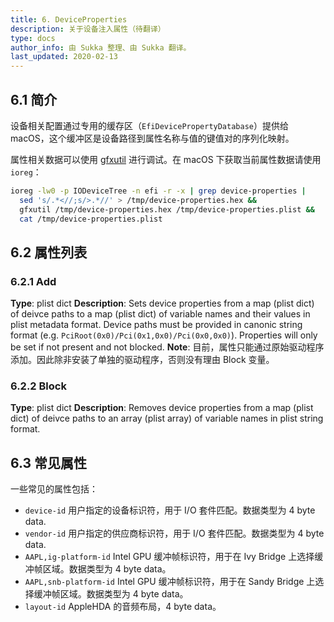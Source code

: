 ```yaml
---
title: 6. DeviceProperties
description: 关于设备注入属性（待翻译）
type: docs
author_info: 由 Sukka 整理、由 Sukka 翻译。
last_updated: 2020-02-13
---
```


## 6.1 简介

设备相关配置通过专用的缓存区（`EfiDevicePropertyDatabase`）提供给 macOS，这个缓冲区是设备路径到属性名称与值的键值对的序列化映射。

属性相关数据可以使用 [gfxutil](https://github.com/acidanthera/gfxutil) 进行调试。在 macOS 下获取当前属性数据请使用 `ioreg`：

```bash
ioreg -lw0 -p IODeviceTree -n efi -r -x | grep device-properties |
  sed 's/.*<//;s/>.*//' > /tmp/device-properties.hex &&
  gfxutil /tmp/device-properties.hex /tmp/device-properties.plist &&
  cat /tmp/device-properties.plist
```

## 6.2 属性列表

### 6.2.1 Add

**Type**: plist dict
**Description**: Sets device properties from a map (plist dict) of deivce paths to a map (plist dict) of variable names and their values in plist metadata format. Device paths must be provided in canonic string format (e.g. `PciRoot(0x0)/Pci(0x1,0x0)/Pci(0x0,0x0)`). Properties will only be set if not present and not blocked.
**Note**: 目前，属性只能通过原始驱动程序添加。因此除非安装了单独的驱动程序，否则没有理由 Block 变量。

### 6.2.2 Block

**Type**: plist dict
**Description**: Removes device properties from a map (plist dict) of deivce paths to an array (plist array) of variable names in plist string format.

## 6.3 常见属性

一些常见的属性包括：

- `device-id`
  用户指定的设备标识符，用于 I/O 套件匹配。数据类型为 4 byte data.
- `vendor-id`
  用户指定的供应商标识符，用于 I/O 套件匹配。数据类型为 4 byte data.
- `AAPL,ig-platform-id`
  Intel GPU 缓冲帧标识符，用于在 Ivy Bridge 上选择缓冲帧区域。数据类型为 4 byte data。
- `AAPL,snb-platform-id`
  Intel GPU 缓冲帧标识符，用于在 Sandy Bridge 上选择缓冲帧区域。数据类型为 4 byte data。
- `layout-id`
  AppleHDA 的音频布局，4 byte data。